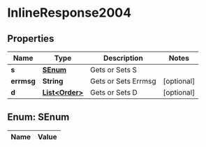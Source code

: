 
# InlineResponse2004

## Properties
Name | Type | Description | Notes
------------ | ------------- | ------------- | -------------
**s** | [**SEnum**](#SEnum) | Gets or Sets S | 
**errmsg** | **String** | Gets or Sets Errmsg |  [optional]
**d** | [**List&lt;Order&gt;**](Order.md) | Gets or Sets D |  [optional]


<a name="SEnum"></a>
## Enum: SEnum
Name | Value
---- | -----



